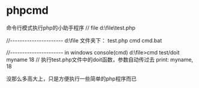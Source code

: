 # phpcmd
命令行模式执行php的小助手程序
// file d:\file\test.php
<?php
function doit($name, $age) {
  echo $name.', '.$age;
}
?>
//----------------------
d:\file 文件夹下：
test.php
cmd
cmd.bat

//----------------------
in windows console(cmd)
d:\file>cmd test/doit myname 18 // 执行test.php文件中的doit函数，参数自动传过去
print: myname, 18

没那么多高大上，只是方便执行一些简单的php程序而已
